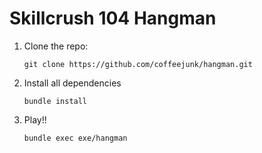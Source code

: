# Skillcrush 104 Hangman

1. Clone the repo:
    ```
    git clone https://github.com/coffeejunk/hangman.git
    ```
2. Install all dependencies
    ```
    bundle install
    ```
3. Play!!
    ```
    bundle exec exe/hangman
    ```

